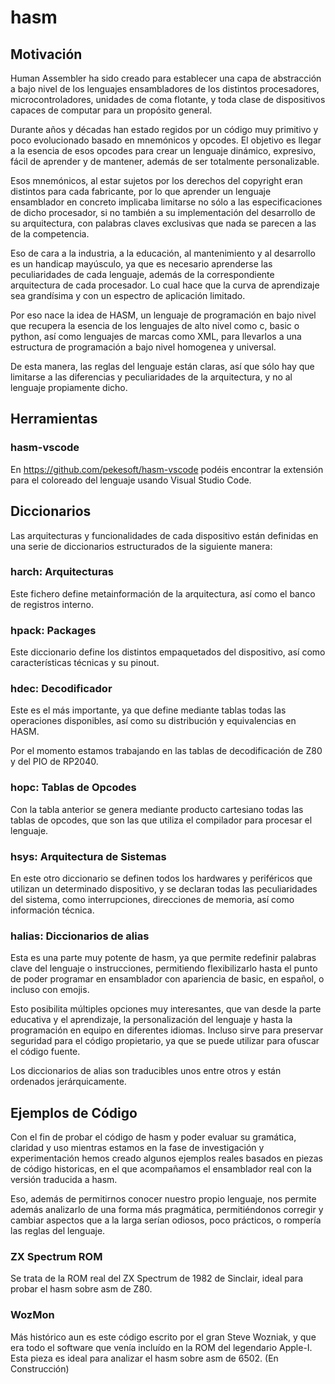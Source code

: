 # hasm
## Motivación
Human Assembler ha sido creado para establecer una capa de abstracción a bajo nivel de los lenguajes ensambladores de los distintos procesadores, microcontroladores, unidades de coma flotante, y toda clase de dispositivos capaces de computar para un propósito general.

Durante años y décadas han estado regidos por un código muy primitivo y poco evolucionado basado en mnemónicos y opcodes. El objetivo es llegar a la esencia de esos opcodes para crear un lenguaje dinámico, expresivo, fácil de aprender y de mantener, además de ser totalmente personalizable.

Esos mnemónicos, al estar sujetos por los derechos del copyright eran distintos para cada fabricante, por lo que aprender un lenguaje ensamblador en concreto implicaba limitarse no sólo a las especificaciones de dicho procesador, si no también a su implementación del desarrollo de su arquitectura, con palabras claves exclusivas que nada se parecen a las de la competencia.

Eso de cara a la industria, a la educación, al mantenimiento y al desarrollo es un handicap mayúsculo, ya que es necesario aprenderse las peculiaridades de cada lenguaje, además de la correspondiente arquitectura de cada procesador. Lo cual hace que la curva de aprendizaje sea grandísima y con un espectro de aplicación limitado.

Por eso nace la idea de HASM, un lenguaje de programación en bajo nivel que recupera la esencia de los lenguajes de alto nivel como c, basic o python, así como lenguajes de marcas como XML, para llevarlos a una estructura de programación a bajo nivel homogenea y universal.

De esta manera, las reglas del lenguaje están claras, así que sólo hay que limitarse a las diferencias y peculiaridades de la arquitectura, y no al lenguaje propiamente dicho.

## Herramientas

### hasm-vscode

En https://github.com/pekesoft/hasm-vscode podéis encontrar la extensión para el coloreado del lenguaje usando Visual Studio Code.

## Diccionarios

Las arquitecturas y funcionalidades de cada dispositivo están definidas en una serie de diccionarios estructurados de la siguiente manera:

### harch: Arquitecturas

Este fichero define metainformación de la arquitectura, así como el banco de registros interno.

### hpack: Packages

Este diccionario define los distintos empaquetados del dispositivo, así como características técnicas y su pinout.

### hdec: Decodificador

Este es el más importante, ya que define mediante tablas todas las operaciones disponibles, así como su distribución y equivalencias en HASM.

Por el momento estamos trabajando en las tablas de decodificación de Z80 y del PIO de RP2040.

### hopc: Tablas de Opcodes

Con la tabla anterior se genera mediante producto cartesiano todas las tablas de opcodes, que son las que utiliza el compilador para procesar el lenguaje.

### hsys: Arquitectura de Sistemas

En este otro diccionario se definen todos los hardwares y periféricos que utilizan un determinado dispositivo, y se declaran todas las peculiaridades del sistema, como interrupciones, direcciones de memoria, así como información técnica.

### halias: Diccionarios de alias

Esta es una parte muy potente de hasm, ya que permite redefinir palabras clave del lenguaje o instrucciones, permitiendo flexibilizarlo hasta el punto de poder programar en ensamblador con apariencia de basic, en español, o incluso con emojis.

Esto posibilita múltiples opciones muy interesantes, que van desde la parte educativa y el aprendizaje, la personalización del lenguaje y hasta la programación en equipo en diferentes idiomas. Incluso sirve para preservar seguridad para el código propietario, ya que se puede utilizar para ofuscar el código fuente.

Los diccionarios de alias son traducibles unos entre otros y están ordenados jerárquicamente.

## Ejemplos de Código

Con el fin de probar el código de hasm y poder evaluar su gramática, claridad y uso mientras estamos en la fase de investigación y experimentación hemos creado algunos ejemplos reales basados en piezas de código historicas, en el que acompañamos el ensamblador real con la versión traducida a hasm.

Eso, además de permitirnos conocer nuestro propio lenguaje, nos permite además analizarlo de una forma más pragmática, permitiéndonos corregir y cambiar aspectos que a la larga serían odiosos, poco prácticos, o rompería las reglas del lenguaje.

### ZX Spectrum ROM

Se trata de la ROM real del ZX Spectrum de 1982 de Sinclair, ideal para probar el hasm sobre asm de Z80.

### WozMon

Más histórico aun es este código escrito por el gran Steve Wozniak, y que era todo el software que venía incluído en la ROM del legendario Apple-I. Esta pieza es ideal para analizar el hasm sobre asm de 6502. (En Construcción)